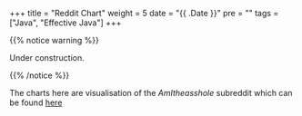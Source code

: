 +++
title = "Reddit Chart"
weight = 5
date = "{{ .Date }}"
pre = "<b></b>"
tags = ["Java", "Effective Java"]
+++

<script src="https://unpkg.com/frappe-charts@1.1.0/dist/frappe-charts.min.iife.js"></script>

{{% notice warning %}}

Under construction.

{{% /notice %}}

The charts here are visualisation of the *AmItheasshole* subreddit which can be found [here](https://www.reddit.com/r/AmItheAsshole/)

<div class="result">
</div>

<div class="chart">
</div>

<script>

let summary = [];

function parseResult(link){
    let endPoint = "https://reddit.com" + link + ".json";
    let replies = "";

    $.getJSON(endPoint, function(data){
        //console.log(data);
        let title = (data[0].data.children[0].data["title"]);


        replies = data[1]["data"].children;
        //console.log(replies);
        let noOfReplies = replies.length;
        let countNTAAppearance = 0;
        let nta = "NTA";
        let countYTAAppearance = 0;
        let countESHAppearance = 0;
        for (let i = 0; i < noOfReplies; i++) {
            //console.log(replies[i]["data"].body);
            let reply = replies[i]["data"].body;
            if (reply == undefined)
                return;
            countNTAAppearance += (reply.match(/NTA/g) || []).length;
            countYTAAppearance += (reply.match(/YTA/g) || []).length;
            countESHAppearance += (reply.match(/ESH/g) || []).length;
        }

        let jsonResult = {
            "id" : data[0].data.children[0].data["id"],
            "title": title,
            "countNTAAppearance": countNTAAppearance,
            "countYTAAppearance": countYTAAppearance,
            "countESHAppearance" : countESHAppearance
        }

       //console.log(jsonResult);
       summary.push(jsonResult);

       //console.log(data[0].data.children[0].data["id"]);

       showResult(jsonResult);
    });
}

function showResult(jsonResult) {

    let output = "<strong>" + jsonResult["title"] + "</strong>";

    $(".result").append(output);
    

    $(".result").append("<div id=" + jsonResult["id"] + "></div>");
    

    let id = "#" + jsonResult["id"];

    const data = {
                labels: ["NTA","YTA","ESH"],
                datasets: [
                    {
                        name: "data",
                        charType: 'bar',
                        values: [jsonResult["countNTAAppearance"], jsonResult["countYTAAppearance"], jsonResult["countESHAppearance"]]
                    }
                ]
            }


    const chart = new frappe.Chart(id, {
        title: jsonResult[""],
        data: data,
        type: 'percentage',
        
        colors: ['blue', 'red', 'yellow']
    })
}

function getPost(){
    let result = "";
    let entries = [];
    let endPoint = "https://reddit.com/r/amitheasshole.json?limit=50"
    $.getJSON(endPoint, function(data){
        //console.log(data);
        result = data;
        entries = result["data"].children;
        //console.log(entries[0]["data"]["permalink"]);
        for(let i = 0; i < entries.length; i++){
            let link = (entries[i]["data"]["permalink"]);
            console.log(link);
            let text = "<p>" + entries[i]["data"]["title"] + "</p>";
            //$(".result").append(text);
            //console.log(en)
            parseResult(link)
        }


    });

}

getPost();
    
</script>
